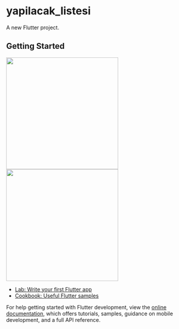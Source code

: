 # yapilacak_listesi

A new Flutter project.

## Getting Started
<img src="https://user-images.githubusercontent.com/44321619/188659469-58b0999d-8889-43de-aeee-4ec97b7adaec.png" height="300">
<img src="https://user-images.githubusercontent.com/44321619/188659496-13260ff0-a3bb-47a4-9424-e64e22369133.png" height="300">
                                    

- [Lab: Write your first Flutter app](https://docs.flutter.dev/get-started/codelab)
- [Cookbook: Useful Flutter samples](https://docs.flutter.dev/cookbook)

For help getting started with Flutter development, view the
[online documentation](https://docs.flutter.dev/), which offers tutorials,
samples, guidance on mobile development, and a full API reference.
